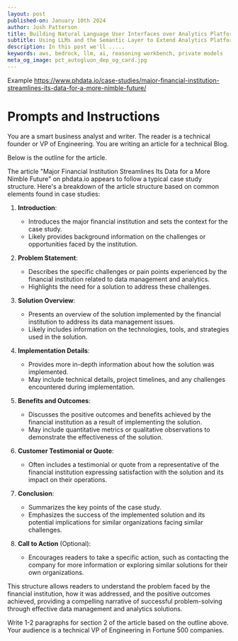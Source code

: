 ```yaml
---
layout: post
published-on: January 10th 2024
author: Josh Patterson
title: Building Natural Language User Interfaces over Analytics Platforms
subtitle: Using LLMs and the Semantic Layer to Extend Analytics Platforms
description: In this post we'll .....
keywords: aws, bedrock, llm, ai, reasoning workbench, private models
meta_og_image: pct_autogluon_dep_og_card.jpg
---
```



Example
https://www.phdata.io/case-studies/major-financial-institution-streamlines-its-data-for-a-more-nimble-future/


# Prompts and Instructions


You are a smart business analyst and writer. The reader is a technical founder or VP of Engineering. You are writing an article for a technical Blog.

Below is the outline for the article.






The article "Major Financial Institution Streamlines Its Data for a More Nimble Future" on phdata.io appears to follow a typical case study structure. Here's a breakdown of the article structure based on common elements found in case studies:

1. **Introduction**:
   - Introduces the major financial institution and sets the context for the case study.
   - Likely provides background information on the challenges or opportunities faced by the institution.

2. **Problem Statement**:
   - Describes the specific challenges or pain points experienced by the financial institution related to data management and analytics.
   - Highlights the need for a solution to address these challenges.

3. **Solution Overview**:
   - Presents an overview of the solution implemented by the financial institution to address its data management issues.
   - Likely includes information on the technologies, tools, and strategies used in the solution.

4. **Implementation Details**:
   - Provides more in-depth information about how the solution was implemented.
   - May include technical details, project timelines, and any challenges encountered during implementation.

5. **Benefits and Outcomes**:
   - Discusses the positive outcomes and benefits achieved by the financial institution as a result of implementing the solution.
   - May include quantitative metrics or qualitative observations to demonstrate the effectiveness of the solution.

6. **Customer Testimonial or Quote**:
   - Often includes a testimonial or quote from a representative of the financial institution expressing satisfaction with the solution and its impact on their operations.

7. **Conclusion**:
   - Summarizes the key points of the case study.
   - Emphasizes the success of the implemented solution and its potential implications for similar organizations facing similar challenges.

8. **Call to Action** (Optional):
   - Encourages readers to take a specific action, such as contacting the company for more information or exploring similar solutions for their own organizations.

This structure allows readers to understand the problem faced by the financial institution, how it was addressed, and the positive outcomes achieved, providing a compelling narrative of successful problem-solving through effective data management and analytics solutions.






Write 1-2 paragraphs for section 2 of the article based on the outline above. Your audience is a technical VP of Engineering in Fortune 500 companies.




